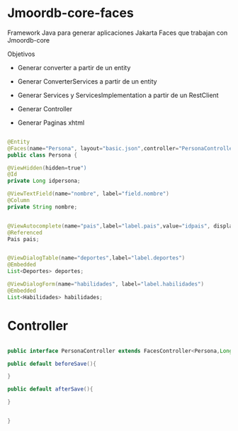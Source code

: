 
# Jmoordb-core-faces

Framework Java para generar aplicaciones Jakarta Faces que trabajan con Jmoordb-core

Objetivos

* Generar converter a partir de un entity

* Generar ConverterServices a partir de un entity

* Generar Services y ServicesImplementation a partir de un RestClient

* Generar Controller

* Generar Paginas xhtml


```java

@Entity
@Faces(name="Persona", layout="basic.json",controller="PersonaController", accessRole="ADMIN,COLABORADOR", deleteRole="ADMIN")
public class Persona {

@ViewHidden(hidden=true")
@Id
private Long idpersona;

@ViewTextField(name="nombre", label="field.nombre")
@Column
private String nombre;


@ViewAutocomplete(name="pais",label="label.pais",value="idpais", display="idpais, pais")
@Referenced
Pais pais;


@ViewDialogTable(name="deportes",label="label.deportes")
@Embedded
List<Deportes> deportes;

@ViewDialogForm(name="habilidades", label="label.habilidades")
@Embedded
List<Habilidades> habilidades;

```



# Controller

```java

public interface PersonaController extends FacesController<Persona,Long>{

public default beforeSave(){

}

public default afterSave(){

}


}


```